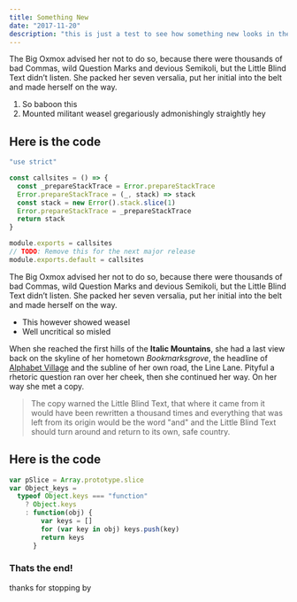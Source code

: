 ```yaml
---
title: Something New
date: "2017-11-20"
description: "this is just a test to see how something new looks in the screen. i think it should look pretty good. I can t believe how much i have to type just to get something substantial"
---
```


The Big Oxmox advised her not to do so, because there were thousands of bad
Commas, wild Question Marks and devious Semikoli, but the Little Blind Text
didn’t listen. She packed her seven versalia, put her initial into the belt and
made herself on the way.

1.  So baboon this
2.  Mounted militant weasel gregariously admonishingly straightly hey

## Here is the code

```javascript
"use strict"

const callsites = () => {
  const _prepareStackTrace = Error.prepareStackTrace
  Error.prepareStackTrace = (_, stack) => stack
  const stack = new Error().stack.slice(1)
  Error.prepareStackTrace = _prepareStackTrace
  return stack
}

module.exports = callsites
// TODO: Remove this for the next major release
module.exports.default = callsites
```

The Big Oxmox advised her not to do so, because there were thousands of bad
Commas, wild Question Marks and devious Semikoli, but the Little Blind Text
didn’t listen. She packed her seven versalia, put her initial into the belt and
made herself on the way.

- This however showed weasel
- Well uncritical so misled

When she reached the first hills of the **Italic Mountains**, she had a last
view back on the skyline of her hometown _Bookmarksgrove_, the headline of
[Alphabet Village](http://google.com) and the subline of her own road, the Line
Lane. Pityful a rhetoric question ran over her cheek, then she continued her
way. On her way she met a copy.

> The copy warned the Little Blind Text, that where it came from it would have
> been rewritten a thousand times and everything that was left from its origin
> would be the word "and" and the Little Blind Text should turn around and
> return to its own, safe country.

## Here is the code

```javascript
var pSlice = Array.prototype.slice
var Object_keys =
  typeof Object.keys === "function"
    ? Object.keys
    : function(obj) {
        var keys = []
        for (var key in obj) keys.push(key)
        return keys
      }
```

### Thats the end!

thanks for stopping by
